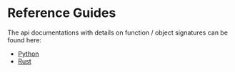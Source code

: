 # Reference Guides

The api documentations with details on function / object signatures can be found here:

- [Python](https://pola-rs.github.io/polars/py-polars/html/reference/index.html)
- [Rust](https://docs.rs/polars/latest/polars/)
